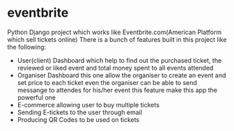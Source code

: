 # eventbrite
Python Django project which works like Eventbrite.com(American Platform which sell tickets online)
There is a bunch of features built in this project like the following:
- User(client) Dashboard which help to find out the purchased ticket, the reviewed or liked event 
and total money spent to all events attended
- Organiser Dashboard this one allow the organiser to create an event and set price to each ticket
even the organiser can be able to send messange to attendes for his/her event this feature make this app the powerful one
- E-commerce allowing user to buy multiple tickets
- Sending E-tickets to the user through email
- Producing QR Codes to be used on tickets


